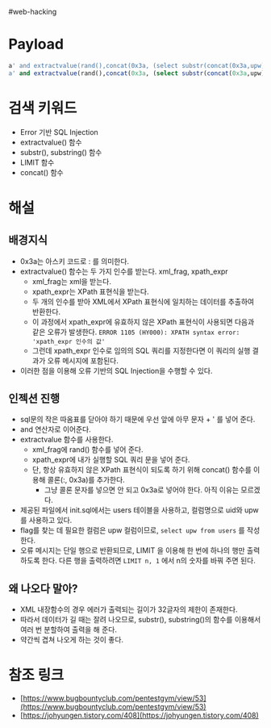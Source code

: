 #web-hacking
# Payload
```sql
a' and extractvalue(rand(),concat(0x3a, (select substr(concat(0x3a,upw),1,32) from user limit 0,1)));#
a' and extractvalue(rand(),concat(0x3a, (select substr(concat(0x3a,upw),20,32) from user limit 0,1)));#
```

# 검색 키워드
- Error 기반 SQL Injection
- extractvalue() 함수
- substr(), substring() 함수
- LIMIT 함수
- concat() 함수

# 해설
## 배경지식
- 0x3a는 아스키 코드로 : 를 의미한다.
- extractvalue() 함수는 두 가지 인수를 받는다. xml_frag, xpath_expr
  - xml_frag는 xml을 받는다.
  - xpath_expr는 XPath 표현식을 받는다.
  - 두 개의 인수를 받아 XML에서 XPath 표현식에 일치하는 데이터를 추출하여 반환한다.
  - 이 과정에서 xpath_expr에 유효하지 않은 XPath 표현식이 사용되면 다음과 같은 오류가 발생한다.
  ```ERROR 1105 (HY000): XPATH syntax error: 'xpath_expr 인수의 값' ```
  - 그런데 xpath_expr 인수로 임의의 SQL 쿼리를 지정한다면 이 쿼리의 실행 결과가 오류 메시지에 포함된다.
- 이러한 점을 이용해 오류 기반의 SQL Injection을 수행할 수 있다.

## 인젝션 진행
- sql문의 작은 따옴표를 닫아야 하기 때문에 우선 앞에 아무 문자 + ' 를 넣어 준다.
- and 연산자로 이어준다.
- extractvalue 함수를 사용한다.
  - xml_frag에 rand() 함수를 넣어 준다.
  - xpath_expr에 내가 실행할 SQL 쿼리 문을 넣어 준다.
  - 단, 항상 유효하지 않은 XPath 표현식이 되도록 하기 위해 concat() 함수를 이용해 콜론(:, 0x3a)를 추가한다.
    - 그냥 콜론 문자를 넣으면 안 되고 0x3a로 넣어야 한다. 아직 이유는 모르겠다.
- 제공된 파일에서 init.sql에서는 users 테이블을 사용하고, 컬럼명으로 uid와 upw를 사용하고 있다.
- flag를 찾는 데 필요한 컬럼은 upw 컬럼이므로, `select upw from users` 를 작성한다.
- 오류 메시지는 단일 행으로 반환되므로, LIMIT 을 이용해 한 번에 하나의 행만 출력하도록 한다. 다른 행을 출력하려면 `LIMIT n, 1` 에서 n의 숫자를 바꿔 주면 된다.

## 왜 나오다 말아?
- XML 내장함수의 경우 에러가 출력되는 길이가 32글자의 제한이 존재한다.
- 따라서 데이터가 길 때는 잘려 나오므로, substr(), substring()의 함수를 이용해서 여러 번 분할하여 출력을 해 준다.
- 약간씩 겹쳐 나오게 하는 것이 좋다.

# 참조 링크
- [https://www.bugbountyclub.com/pentestgym/view/53](https://www.bugbountyclub.com/pentestgym/view/53)
- [https://johyungen.tistory.com/408](https://johyungen.tistory.com/408)